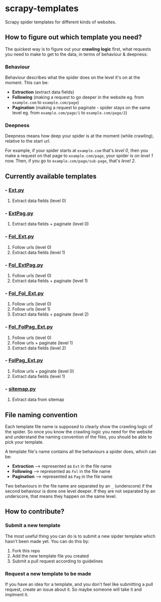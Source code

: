 # scrapy-templates
Scrapy spider templates for different kinds of websites.

## How to figure out which template you need?

The quickest way is to figure out your **crawling logic** first, what requests you 
need to make to get to the data, in terms of behaviour & deepness:

### Behaviour

Behaviour describes what the spider does on the level it's on at the moment. 
This can be:

- **Extraction** (extract data fields)
- **Following** (making a request to go deeper in the website eg. from `example.com` 
  to `example.com/page`)
- **Pagination** (making a request to paginate - spider stays on the same level eg.
  from `example.com/page/1` to `example.com/page/2`)

### Deepness

Deepness means how deep your spider is at the moment (while crawling), 
relative to the start url.

For example, if your spider starts at `example.com` that's *level 0*, then you make a request on 
that page to `example.com/page`, your spider is on *level 1* now. Then, if you 
go to `example.com/page/sub-page`, that's *level 2*.

## Currently available templates

### -  [Ext.py](templates/Ext.py)
1. Extract data fields (level 0)

### - [ExtPag.py](templates/ExtPag.py)
1. Extract data fields + paginate (level 0)

### - [Fol_Ext.py](templates/Fol_Ext.py)
1. Follow urls (level 0)
2. Extract data fields (level 1)

### - [Fol_ExtPag.py](templates/Fol_ExtPag.py)
1. Follow urls (level 0)
2. Extract data fields + paginate (level 1)

### - [Fol_Fol_Ext.py](templates/Fol_Fol_Ext.py)
1. Follow urls (level 0)
2. Follow urls (level 1)
3. Extract data fields + paginate (level 2)

### - [Fol_FolPag_Ext.py](templates/Fol_FolPag_Ext.py)
1. Follow urls (level 0)
2. Follow urls + paginate (level 1)
3. Extract data fields (level 2)

### - [FolPag_Ext.py](templates/FolPag_Ext.py)
1. Follow urls + paginate (level 0)
2. Extract data fields (level 1)

### - [sitemap.py](templates/sitemap.py)
1. Extract data from sitemap

## File naming convention

Each template file name is supposed to clearly show the crawling logic of the 
spider. So once you know the crawling logic you need for the website 
and understand the naming convention of the files, you should be able to 
pick your template.

A template file's name contains all the behaviours a spider does, which can be:

- **Extraction** --> represented as `Ext` in the file name
- **Following** --> represented as `Fol` in the file name
- **Pagination** --> represented as `Pag` in the file name

Two behaviours in the file name are separated by an `_` (underscore) if the 
second behaviour is done one level deeper. If they are not separated by an 
underscore, that means they happen on the same level.

## How to contribute?

### Submit a new template
The most useful thing you can do is to submit a new sipder template which 
hasn't been made yet. You can do this by:

1. Fork this repo
2. Add the new template file you created
3. Submit a pull request according to guidelines

### Request a new template to be made
If you have an idea for a template, and you don't feel like submitting a pull 
request, create an issue about it. So maybe someone will take it and implment it.
